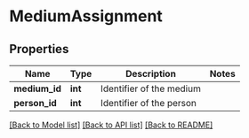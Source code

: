 # MediumAssignment

## Properties
Name | Type | Description | Notes
------------ | ------------- | ------------- | -------------
**medium_id** | **int** | Identifier of the medium | 
**person_id** | **int** | Identifier of the person | 

[[Back to Model list]](../README.md#documentation-for-models) [[Back to API list]](../README.md#documentation-for-api-endpoints) [[Back to README]](../README.md)

